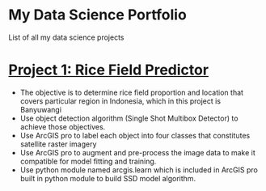 # My Data Science Portfolio
List of all my data science projects

# [Project 1: Rice Field Predictor](https://github.com/dzelrahman/RiceFieldPredictor "Project Repo")
* The objective is to determine rice field proportion and location that covers particular region in Indonesia, which in this project is Banyuwangi
* Use object detection algorithm (Single Shot Multibox Detector) to achieve those objectives.
* Use ArcGIS pro to label each object into four classes that constitutes satellite raster imagery 
* Use ArcGIS pro to augment and pre-process the image data to make it compatible for model fitting and training. 
* Use python module named arcgis.learn which is included in ArcGIS pro built in python module to build SSD model algorithm.
